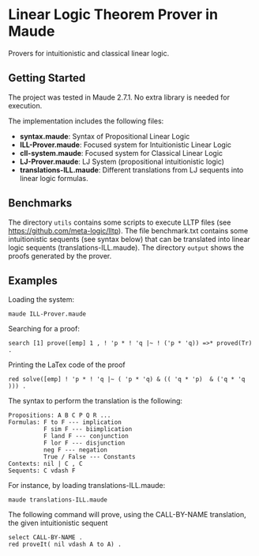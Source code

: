 # Linear Logic Theorem Prover in Maude
Provers for intuitionistic and classical linear logic.

## Getting Started

The project was tested in Maude 2.7.1. No extra library is needed for execution. 

The implementation includes the following files:

- <b>syntax.maude</b>: Syntax of Propositional Linear Logic
- <b>ILL-Prover.maude</b>:  Focused system for Intuitionistic Linear Logic
- <b>cll-system.maude</b>: Focused system for Classical Linear Logic 
- <b>LJ-Prover.maude</b>:  LJ System (propositional intuitionistic logic)
- <b>translations-ILL.maude</b>: Different translations from LJ sequents into linear logic formulas.

## Benchmarks 
The directory ```utils``` contains some scripts to execute LLTP files (see https://github.com/meta-logic/lltp). The file benchmark.txt contains some intuitionistic sequents (see syntax below) that can be translated into linear logic sequents (translations-ILL.maude). The directory ```output``` shows the proofs generated by the prover. 

## Examples
Loading the system:
```
maude ILL-Prover.maude
```

Searching for a proof:
```
search [1] prove([emp] 1 , ! 'p * ! 'q |~ ! ('p * 'q)) =>* proved(Tr) .
```

Printing the LaTex code of the proof
```
red solve([emp] ! 'p * ! 'q |~ ( 'p * 'q) & (( 'q * 'p)  & ('q * 'q ))) .
```

The syntax to perform the translation is the following:

``` 
Propositions: A B C P Q R ...
Formulas: F to F --- implication
          F sim F --- biimplication
          F land F --- conjunction
          F lor F --- disjunction
          neg F --- negation
          True / False --- Constants
Contexts: nil | C , C
Sequents: C vdash F
``` 

For instance, by loading translations-ILL.maude:
```
maude translations-ILL.maude 
```

The following command will prove, using the CALL-BY-NAME translation, the given intuitionistic sequent

```
select CALL-BY-NAME .
red proveIt( nil vdash A to A) .
```
